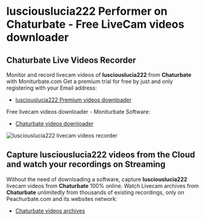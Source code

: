 # lusciouslucia222 Performer on Chaturbate - Free LiveCam videos downloader

## Chaturbate Live Videos Recorder

Monitor and record livecam videos of **lusciouslucia222** from **Chaturbate** with Moniturbate.com
Get a premium trial for free by just and only registering with your Email address:
* [lusciouslucia222 Premium videos downloader](https://moniturbate.com/request-demo-licence-key.html)

Free livecam videos downloader - Moniturbate Software:
* [Chaturbate videos downloader](https://moniturbate.com/moniturbate-download-software.html)

![lusciouslucia222 livecam videos recorder](https://peachurnet.com/templates/moniturbate-software.png)


## Capture lusciouslucia222 videos from the Cloud and watch your recordings on Streaming

Without the need of downloading a software, capture **lusciouslucia222** livecam videos from **Chaturbate** 100% online.
Watch Livecam archives from **Chaturbate** unlimitedly from thousands of existing recordings, only on Peachurbate.com and its websites network:
* [Chaturbate videos archives](https://peachurnet.com/)